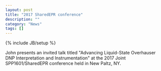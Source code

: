 ```yaml
---
layout: post
title: "2017 SharedEPR conference"
description: ""
category: "News"
tags: []
---
```

{% include JB/setup %}

John presents an invited talk titled "Advancing Liquid-State Overhauser DNP Interpretation and Instrumentation" at the 
2017 Joint SPP1601/SharedEPR conference held in New Paltz, NY.
